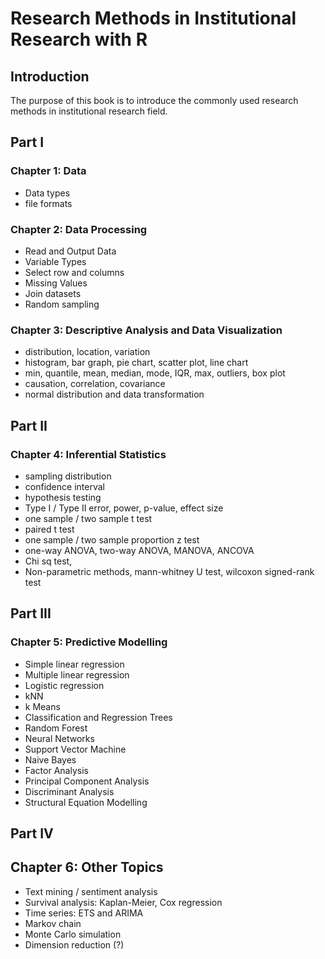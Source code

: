 # Research Methods in Institutional Research with R

## Introduction
The purpose of this book is to introduce the commonly used research methods in institutional research field.

## Part I

### Chapter 1: Data
- Data types
- file formats

### Chapter 2: Data Processing
- Read and Output Data
- Variable Types
- Select row and columns
- Missing Values
- Join datasets
- Random sampling

### Chapter 3: Descriptive Analysis and Data Visualization
- distribution, location, variation
- histogram, bar graph, pie chart, scatter plot, line chart
- min, quantile, mean, median, mode, IQR, max, outliers, box plot
- causation, correlation, covariance
- normal distribution and data transformation

## Part II

### Chapter 4: Inferential Statistics
- sampling distribution
- confidence interval
- hypothesis testing
- Type I / Type II error, power, p-value, effect size
- one sample / two sample t test
- paired t test
- one sample / two sample proportion z test
- one-way ANOVA, two-way ANOVA, MANOVA, ANCOVA
- Chi sq test,
- Non-parametric methods, mann-whitney U test, wilcoxon signed-rank test
  
## Part III

### Chapter 5: Predictive Modelling
- Simple linear regression
- Multiple linear regression
- Logistic regression
- kNN
- k Means
- Classification and Regression Trees
- Random Forest
- Neural Networks
- Support Vector Machine
- Naive Bayes
- Factor Analysis
- Principal Component Analysis
- Discriminant Analysis
- Structural Equation Modelling

## Part IV

## Chapter 6: Other Topics
- Text mining / sentiment analysis
- Survival analysis: Kaplan-Meier, Cox regression
- Time series: ETS and ARIMA
- Markov chain
- Monte Carlo simulation
- Dimension reduction (?)
